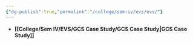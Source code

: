 ```yaml
---
{"dg-publish":true,"permalink":"/college/sem-iv/evs/evs/"}
---
```



- **[[College/Sem IV/EVS/GCS Case Study/GCS Case Study\|GCS Case Study]]**


